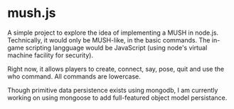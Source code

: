 # mush.js

A simple project to explore the idea of implementing a MUSH in node.js. Technically, it would only be MUSH-like, in the basic commands. The in-game scripting langguage would be JavaScript (using node's virtual machine facility for security).

Right now, it allows players to create, connect, say, pose, quit and use the who command. All commands are lowercase. 

Though primitive data persistence exists using mongodb, I am currently working on using mongoose to add full-featured object model persistance.

